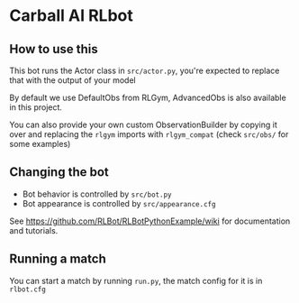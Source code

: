 # Carball AI RLbot

## How to use this 

This bot runs the Actor class in `src/actor.py`, you're expected to replace that with the output of your model

By default we use DefaultObs from RLGym, AdvancedObs is also available in this project. 

You can also provide your own custom ObservationBuilder by copying it over and replacing the `rlgym` imports with `rlgym_compat` (check `src/obs/` for some examples)

## Changing the bot

- Bot behavior is controlled by `src/bot.py`
- Bot appearance is controlled by `src/appearance.cfg`

See https://github.com/RLBot/RLBotPythonExample/wiki for documentation and tutorials.

## Running a match

You can start a match by running `run.py`, the match config for it is in `rlbot.cfg`
